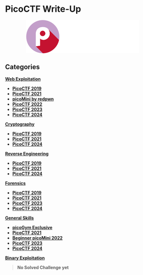 # PicoCTF Write-Up

<p align='center'>
  <img src='img/picoctf-logo.png' alt="PicoCTF">
</p>

<!--
Category : ~

Web Exploitation
Cryptography
Reverse Engineering
Forensics
General Skills
Binary Exploitation
-->

## Categories

[**Web Exploitation**](Challenges/Web-Exploitation)
  - [**PicoCTF 2019**](Challenges/Web-Exploitation/PicoCTF-2019)
  - [**PicoCTF 2021**](Challenges/Web-Exploitation/PicoCTF-2021)
  - [**picoMini by redpwn**](Challenges/Web-Exploitation/picoMini)
  - [**PicoCTF 2022**](Challenges/Web-Exploitation/PicoCTF-2022)
  - [**PicoCTF 2023**](Challenges/Web-Exploitation/PicoCTF-2023)
  - [**PicoCTF 2024**](Challenges/Web-Exploitation/PicoCTF-2024)

[**Cryptography**](Challenges/Cryptography)
  - [**PicoCTF 2019**](Challenges/Cryptography/PicoCTF-2019)
  - [**PicoCTF 2021**](Challengs/Cryptography/PicoCTF-2021)
  - [**PicoCTF 2024**](Challenges/Cryptography/PicoCTF-2024)

[**Reverse Engineering**](Challenges/Reverse-Engineering)
  - [**PicoCTF 2019**](Challenges/Reverse-Engineering/PicoCTF-2019)
  - [**PicoCTF 2021**](Challenges/Reverse-Engineering/PicoCTF-2021)
  - [**PicoCTF 2024**](Challenges/Reverse-Engineering/PicoCTF-2024)

[**Forensics**](Challenges/Forensics)
  - [**PicoCTF 2019**](Challenges/Forensics/PicoCTF-2019)
  - [**PicoCTF 2021**](Challenges/Forensics/PicoCTF-2021)
  - [**PicoCTF 2023**](Challenges/Forensics/PicoCTF-2023)
  - [**PicoCTF 2024**](Challenges/Forensics/PicoCTF-2024)

[**General Skills**](Challenges/General-Skills)
  - [**picoGym Exclusive**](Challenges/General-Skills/picoGym-Exclusive)
  - [**PicoCTF 2021**](Challenges/Genereal-Skills/PicoCTF-2021)
  - [**Beginner picoMini 2022**](Challenges/General-Skills/Beginner-picoMini-2022)
  - [**PicoCTF 2023**](Challenges/General-Skills/PicoCTF-2023)
  - [**PicoCTF 2024**](Challenges/General-Skills/PicoCTF-2024)

[**Binary Exploitation**](Challenges/Binary-Exploitation)
  > **No Solved Challenge yet**
